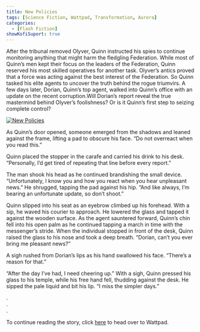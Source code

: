 ```yaml
---
title: New Policies
tags: [Science Fiction, Wattpad, Transformation, Aurora]
categories:
  - [Flash Fiction]
showKofiSuport: true
---
```

After the tribunal removed Olyver, Quinn instructed his spies to continue monitoring anything that might harm the fledgling Federation. While most of Quinn’s men kept their focus on the leaders of the Federation, Quinn reserved his most skilled operatives for another task. Olyver’s antics proved that a force was acting against the best interest of the Federation. So Quinn tasked his elite agents to uncover the truth behind the rogue triumvirs. A few days later, Dorian, Quinn’s top agent, walked into Quinn’s office with an update on the recent corruption.<!-- more -->Will Dorian’s report reveal the true mastermind behind Olyver’s foolishness? Or is it Quinn’s first step to seizing complete control?

<div class="center">

[![New Policies](/images/covers/transformation.png "New Policies")](https://www.wattpad.com/1092753250-transformation-new-policies)

</div>

As Quinn’s door opened, someone emerged from the shadows and leaned against the frame, lifting a pad to obscure his face. “Do not overreact when you read this.”

Quinn placed the stopper in the carafe and carried his drink to his desk. “Personally, I’d get tired of repeating that line before every report.”

The man shook his head as he continued brandishing the small device. “Unfortunately, I know you and how you react when you hear unpleasant news.” He shrugged, tapping the pad against his hip. “And like always, I’m bearing an unfortunate update, so don’t shoot.”

Quinn slipped into his seat as an eyebrow climbed up his forehead. With a sip, he waved his courier to approach. He lowered the glass and tapped it against the wooden surface. As the agent sauntered forward, Quinn’s chin fell into his open palm as he continued tapping a march in time with the messenger’s stride. When the individual stopped in front of the desk, Quinn raised the glass to his nose and took a deep breath. “Dorian, can’t you ever bring me pleasant news?”

A sigh rushed from Dorian’s lips as his hand swallowed his face. “There’s a reason for that.”

“After the day I’ve had, I need cheering up.” With a sigh, Quinn pressed his glass to his temple, while his free hand fell, thudding against the desk. He sipped the pale liquid and bit his lip. “I miss the simpler days.”

<div class="center story-ellipses">

.</br>
.</br>
.</br>

</div>

<div>

To continue reading the story, click [here](https://www.wattpad.com/1092753250-transformation-new-policies) to head over to Wattpad.

</div>
